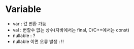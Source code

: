 Variable
========
- var : 값 변환 가능
- val : 변할수 없는 상수(자바에서는 final, C/C++에서는 const)
- nullable : ?
- nullable 이면 오류 발생 : !!
